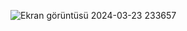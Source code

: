 ![Ekran görüntüsü 2024-03-23 233657](https://github.com/grbzemir/CRUD-Implementation-With-JavaScript-LocalStorage/assets/125201557/27443998-37bd-4361-9993-cd0a0e68837a)
